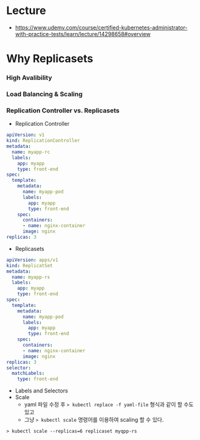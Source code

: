 # Lecture
- https://www.udemy.com/course/certified-kubernetes-administrator-with-practice-tests/learn/lecture/14298658#overview


# Why Replicasets

### High Avalibility

### Load Balancing & Scaling

### Replication Controller vs. Replicasets

- Replication Controller
```yaml
apiVersion: v1
kind: ReplicationController
metadata:
  name: myapp-rc
  labels:
    app: myapp
    type: front-end
spec:
  template:
    metadata:
      name: myapp-pod
      labels:
        app: myapp
        type: front-end
    spec:
      containers:
      - name: nginx-container
      image: nginx
replicas: 3
```

- Replicasets

```yaml
apiVersion: apps/v1
kind: ReplicatSet
metadata:
  name: myapp-rs
  labels:
    app: myapp
    type: front-end
spec:
  template:
    metadata:
      name: myapp-pod
      labels:
        app: myapp
        type: front-end
    spec:
      containers:
      - name: nginx-container
      image: nginx
replicas: 3
selector: 
  matchLabels:
    type: front-end
```

- Labels and Selectors
- Scale
  - yaml 파일 수정 후 `> kubectl replace -f yaml-file` 형식과 같이 할 수도 있고
  - 그냥 `> kubectl scale` 명령어를 이용하여 scaling 할 수 있다.
```
> kubectl scale --replicas=6 replicaset myqpp-rs
```
